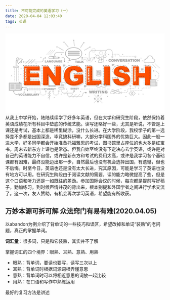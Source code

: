 ```yaml
---
title: 不可能完成的英语学习（一）
date: 2020-04-04 12:03:40
tags: 英语
---
```


![English](/image/english.jpg)
从我上中学开始，陆陆续续学了好多年英语，但在大学和研究生阶段，依然保持着英语成绩在所有科目中垫底的传统艺能。读写还略好一些，尤其是听说，不管是上课还是考试，基本上都是稀里糊涂，没什么长进。在大学阶段，我校学子的第一选择差不多都是出国深造，毕竟搞科研嘛，大部分学科国外的优势巨大。因此一般一进大学，好多同学都会开始准备托福雅思的考试，图书馆里占座位的也大多是红宝书，周末去新东方上课也是常态。但我自始至终没有下定决心去学英语，或许是对自己的英语能力不自信，或许是新东方和考试的费用太高，或许是我学习各个基础课都有困难，最终没能迈出那一步，自然最后也没有机会选择出国，有遗憾，但也不后悔。时至今日，英语也还是没有太大长进，究其原因，可能是学习了英语也没有地方可以用。在研究生阶段由于阅读文献的需要，读的能力略微提高了些，但是这个口语和听力还是一如既往的差劲。参加国际会议的时候，每次都是提前写好稿子，勤加练习，到时候声情并茂的背出来，根本别提和外国学者之间进行学术交流了。这一次，友人赞助，有机会再次学习英语，希望能有所收获。<!-- more -->

## 万妙本源可拆可解 众法窍门有易有难(2020.04.05)

以abandon为例介绍了背单词的一些技巧和误区，希望改掉和单词“装熟”的老问题，真正的掌握单词。

__词汇量__：很多词，只是和它装熟，其实并不了解

掌握词汇的四个境界：眼熟、耳熟、意熟、用熟

- 眼熟：背单词，要读也要写，读写三次以上
- 耳熟：背单词时根据词源词根弄懂意思
- 意熟：背单词时可以将相近意思的词放一起比较
- 用熟：在口语和写作中熟练运用

最好的复习方法是讲述
